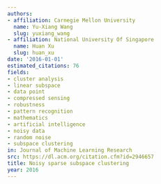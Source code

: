 ```yaml
---
authors:
- affiliation: Carnegie Mellon University
  name: Yu-Xiang Wang
  slug: yuxiang_wang
- affiliation: National University Of Singapore
  name: Huan Xu
  slug: huan_xu
date: '2016-01-01'
estimated_citations: 76
fields:
- cluster analysis
- linear subspace
- data point
- compressed sensing
- robustness
- pattern recognition
- mathematics
- artificial intelligence
- noisy data
- random noise
- subspace clustering
in: Journal of Machine Learning Research
src: https://dl.acm.org/citation.cfm?id=2946657
title: Noisy sparse subspace clustering
year: 2016
---
```

